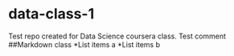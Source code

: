 # data-class-1
Test repo created for Data Science coursera class.
Test comment
##Markdown class
*List items a
*List items b